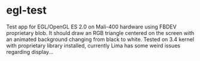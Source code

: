 # egl-test
Test app for EGL/OpenGL ES 2.0 on Mali-400 hardware using FBDEV proprietary blob.
It should draw an RGB triangle centered on the screen with an animated background changing from black to white.
Tested on 3.4 kernel with proprietary library installed, currently Lima has some weird issues regarding display...